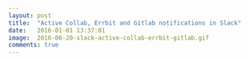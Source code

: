 ```yaml
---
layout: post
title:  "Active Collab, Errbit and Gitlab notifications in Slack"
date:   2016-01-01 13:37:01
image:  2016-06-20-slack-active-collab-errbit-gitlab.gif
comments: true
---
```

